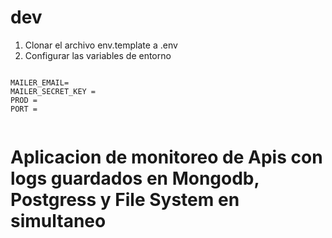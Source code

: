 


# dev

1. Clonar el archivo env.template a .env
2. Configurar las variables de entorno

```

MAILER_EMAIL= 
MAILER_SECRET_KEY = 
PROD = 
PORT = 


```

# Aplicacion de monitoreo de Apis con logs guardados en Mongodb, Postgress y File System en simultaneo